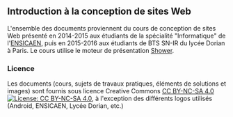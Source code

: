 ## Introduction à la conception de sites Web

L'ensemble des documents proviennent du cours de conception de sites Web présenté en 2014-2015 aux étudiants de la spécialité
"Informatique" de l'[ENSICAEN](http://www.ensicaen.fr), puis en 2015-2016 aux étudiants de BTS SN-IR du lycée Dorian à Paris. 
Le cours utilise le moteur de présentation [Shower](https://github.com/shower/shower).

### Licence

Les documents (cours, sujets de travaux pratiques, éléments de solutions et images) sont fournis sous licence Creative Commons [CC BY-NC-SA 4.0](https://creativecommons.org/licenses/by-nc-sa/4.0/) [![License: CC BY-NC-SA 4.0](https://img.shields.io/badge/License-CC%20BY--NC--SA%204.0-lightgrey.svg)](http://creativecommons.org/licenses/by-nc-sa/4.0/), à l'exception des différents logos utilisés (Android, ENSICAEN, Lycée Dorian, etc.)
